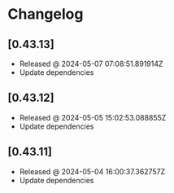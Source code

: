 # Changelog

## [0.43.13]

- Released @ 2024-05-07 07:08:51.891914Z
- Update dependencies

## [0.43.12]

- Released @ 2024-05-05 15:02:53.088855Z
- Update dependencies

## [0.43.11]

- Released @ 2024-05-04 16:00:37.362757Z
- Update dependencies
